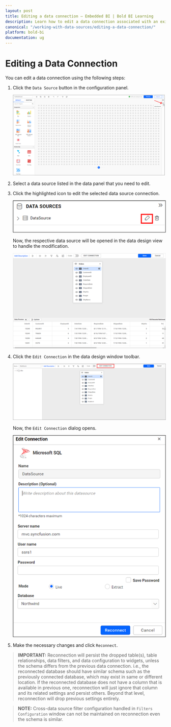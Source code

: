 ```yaml
---
layout: post
title: Editing a data connection – Embedded BI | Bold BI Learning
description: Learn how to edit a data connection associated with an existing data source in Bold BI Embedded application.
canonical: "/working-with-data-sources/editing-a-data-connection/"
platform: bold-bi
documentation: ug
---
```


# Editing a Data Connection

You can edit a data connection using the following steps:

1. Click the `Data Source` button in the configuration panel.

   ![Data button](/static/assets/working-with-datasource/images/databutton.png)

2. Select a data source listed in the data panel that you need to edit.

3. Click the highlighted icon to edit the selected data source connection.

   ![Edit data source icon](/static/assets/working-with-datasource/images/editdatasourceicon.png)

   Now, the respective data source will be opened in the data design view to handle the modification.

   ![Edit the datasource](/static/assets/working-with-datasource/images/editthedatasource.png)

4. Click the `Edit Connection` in the data design window toolbar.

   ![Edit connection button](/static/assets/working-with-datasource/images/editconnectionbutton.png)

    Now, the `Edit Connection` dialog opens.

   ![Edit connection schema](/static/assets/working-with-datasource/images/editconnectionretainschema.png)

5. Make the necessary changes and click `Reconnect`.

> **IMPORTANT:**  Reconnection will persist the dropped table(s), table relationships, data filters, and data configuration to widgets, unless the schema differs from the previous data connection. i.e., the reconnected database should have similar schema such as the previously connected database, which may exist in same or different location. If the reconnected database does not have a column that is available in previous one, reconnection will just ignore that column and its related settings and persist others. Beyond that level, reconnection will drop previous settings entirely.

> **NOTE:**  Cross-data source filter configuration handled in `Filters Configuration` window can not be maintained on reconnection even the schema is similar.
